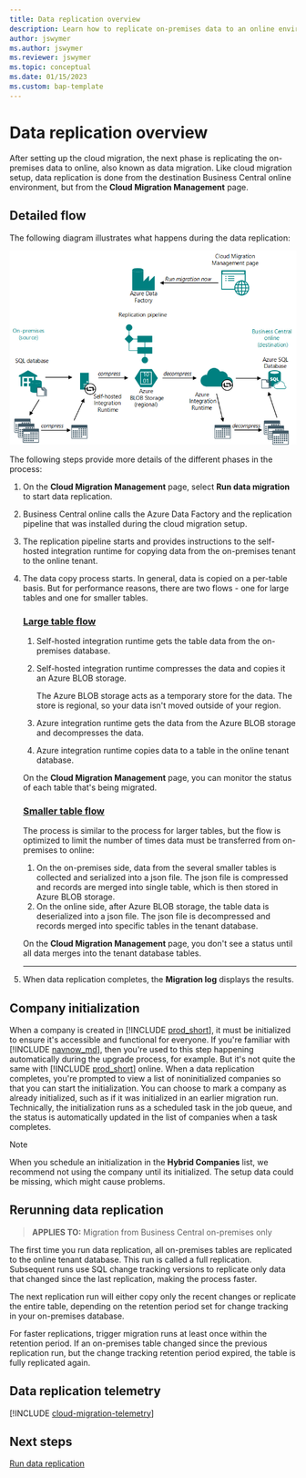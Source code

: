 ```yaml
---
title: Data replication overview
description: Learn how to replicate on-premises data to an online environment after setting up the cloud migration.
author: jswymer
ms.author: jswymer
ms.reviewer: jswymer
ms.topic: conceptual
ms.date: 01/15/2023
ms.custom: bap-template
---
```


# Data replication overview

After setting up the cloud migration, the next phase is replicating the on-premises data to online, also known as data migration. Like cloud migration setup, data replication is done from the destination Business Central online environment, but from the **Cloud Migration Management** page.

## Detailed flow

The following diagram illustrates what happens during the data replication:

<!--[![Shows the flow of data migration](../developer/media/cloud-migration-run.svg)](../developer/media/cloud-migration-run.svg#lightbox)-->

![Shows the flow of data migration](../developer/media/cloud-migration-run.png)

The following steps provide more details of the different phases in the process:

1. On the **Cloud Migration Management** page, select **Run data migration** to start data replication.
1. Business Central online calls the Azure Data Factory and the replication pipeline that was installed during the cloud migration setup.
1. The replication pipeline starts and provides instructions to the self-hosted integration runtime for copying data from the on-premises tenant to the online tenant.
1. The data copy process starts. In general, data is copied on a per-table basis. But for performance reasons, there are two flows - one for large tables and one for smaller tables.

   ### [Large table flow](#tab/largetable)

   1. Self-hosted integration runtime gets the table data from the on-premises database.
   1. Self-hosted integration runtime compresses the data and copies it an Azure BLOB storage.

      The Azure BLOB storage acts as a temporary store for the data. The store is regional, so your data isn't moved outside of your region.
   1. Azure integration runtime gets the data from the Azure BLOB storage and decompresses the data.
   1. Azure integration runtime copies data to a table in the online tenant database.
  
   On the **Cloud Migration Management** page, you can monitor the status of each table that's being migrated.

   ### [Smaller table flow](#tab/smalltable)

   The process is similar to the process for larger tables, but the flow is optimized to limit the number of times data must be transferred from on-premises to online:

   1. On the on-premises side, data from the several smaller tables is collected and serialized into a json file. The json file is compressed and records are merged into single table, which is then stored in Azure BLOB storage.
   1. On the online side, after Azure BLOB storage, the table data is deserialized into a json file. The json file is decompressed and records merged into specific tables in the tenant database.

   On the **Cloud Migration Management** page, you don't see a status until all data merges into the tenant database tables.

   ---

1. When data replication completes, the **Migration log** displays the results.

## Company initialization

When a company is created in [!INCLUDE [prod_short](../developer/includes/prod_short.md)], it must be initialized to ensure it's accessible and functional for everyone. If you're familiar with [!INCLUDE [navnow_md](../developer/includes/navnow_md.md)], then you're used to this step happening automatically during the upgrade process, for example. But it's not quite the same with [!INCLUDE [prod_short](../developer/includes/prod_short.md)] online. When a data replication completes, you're prompted to view a list of noninitialized companies so that you can start the initialization. You can choose to mark a company as already initialized, such as if it was initialized in an earlier migration run. Technically, the initialization runs as a scheduled task in the job queue, and the status is automatically updated in the list of companies when a task completes.  

<!-- got a Setup company page -->

> [!NOTE]
> When you schedule an initialization in the **Hybrid Companies** list, we recommend not using the company until its initialized. The setup data could be missing, which might cause problems. <!--then you cannot make any modifications to the company until the initialization task completes.-->

## Rerunning data replication

> **APPLIES TO:** Migration from Business Central on-premises only

The first time you run data replication, all on-premises tables are replicated to the online tenant database. This run is called a full replication. Subsequent runs use SQL change tracking versions to replicate only data that changed since the last replication, making the process faster.

The next replication run will either copy only the recent changes or replicate the entire table, depending on the retention period set for change tracking in your on-premises database.

For faster replications, trigger migration runs at least once within the retention period. If an on-premises table changed since the previous replication run, but the change tracking retention period expired, the table is fully replicated again.

## Data replication telemetry

[!INCLUDE [cloud-migration-telemetry](../developer/includes/cloud-migration-telemetry.md)]

## Next steps

[Run data replication](migrate-data-replication-run.md) 

  <!--add your content here-->


<!--Remove all the comments in this template before you sign-off or merge to the main branch.-->
